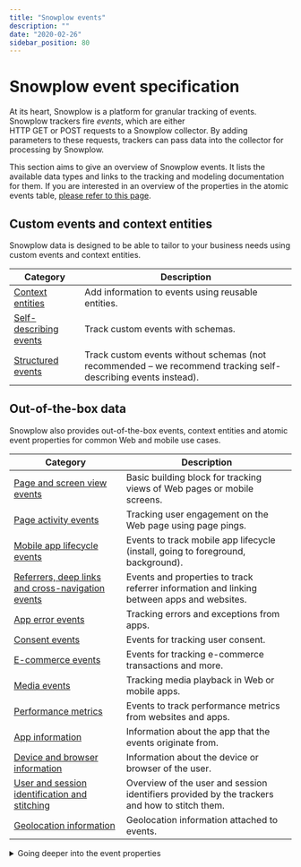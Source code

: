 ```yaml
---
title: "Snowplow events"
description: ""
date: "2020-02-26"
sidebar_position: 80
---
```


# Snowplow event specification

At its heart, Snowplow is a platform for granular tracking of events.
Snowplow trackers fire _events_, which are either HTTP GET or POST requests to a Snowplow collector. By adding parameters to these requests, trackers can pass data into the collector for processing by Snowplow.

This section aims to give an overview of Snowplow events.
It lists the available data types and links to the tracking and modeling documentation for them.
If you are interested in an overview of the properties in the atomic events table, [please refer to this page](/docs/understanding-your-pipeline/canonical-event/index.md).

## Custom events and context entities

Snowplow data is designed to be able to tailor to your business needs using custom events and context entities.

Category | Description
---|---
[Context entities](/docs/collecting-data/collecting-from-own-applications/snowplow-tracker-protocol/custom-events/context-entities/index.md) | Add information to events using reusable entities.
[Self-describing events](/docs/collecting-data/collecting-from-own-applications/snowplow-tracker-protocol/custom-events/self-describing-events/index.md) | Track custom events with schemas.
[Structured events](/docs/collecting-data/collecting-from-own-applications/snowplow-tracker-protocol/custom-events/structured-events/index.md) | Track custom events without schemas (not recommended – we recommend tracking self-describing events instead).

## Out-of-the-box data

Snowplow also provides out-of-the-box events, context entities and atomic event properties for common Web and mobile use cases.

Category | Description
---|---
[Page and screen view events](/docs/collecting-data/collecting-from-own-applications/snowplow-tracker-protocol/ootb-data/page-and-screen-view-events/index.md) | Basic building block for tracking views of Web pages or mobile screens.
[Page activity events](/docs/collecting-data/collecting-from-own-applications/snowplow-tracker-protocol/ootb-data/page-activity-tracking/index.md) | Tracking user engagement on the Web page using page pings.
[Mobile app lifecycle events](/docs/collecting-data/collecting-from-own-applications/snowplow-tracker-protocol/ootb-data/mobile-lifecycle-events/index.md) | Events to track mobile app lifecycle (install, going to foreground, background).
[Referrers, deep links and cross-navigation events](/docs/collecting-data/collecting-from-own-applications/snowplow-tracker-protocol/ootb-data/links-and-referrers/index.md) | Events and properties to track referrer information and linking between apps and websites.
[App error events](/docs/collecting-data/collecting-from-own-applications/snowplow-tracker-protocol/ootb-data/app-error-events/index.md) | Tracking errors and exceptions from apps.
[Consent events](/docs/collecting-data/collecting-from-own-applications/snowplow-tracker-protocol/ootb-data/consent-events/index.md) | Events for tracking user consent.
[E-commerce events](/docs/collecting-data/collecting-from-own-applications/snowplow-tracker-protocol/ootb-data/ecommerce-events/index.md) | Events for tracking e-commerce transactions and more.
[Media events](/docs/collecting-data/collecting-from-own-applications/snowplow-tracker-protocol/ootb-data/media-events/index.md) | Tracking media playback in Web or mobile apps.
[Performance metrics](/docs/collecting-data/collecting-from-own-applications/snowplow-tracker-protocol/ootb-data/app-performance/index.md) | Events to track performance metrics from websites and apps.
[App information](/docs/collecting-data/collecting-from-own-applications/snowplow-tracker-protocol/ootb-data/app-information/index.md) | Information about the app that the events originate from.
[Device and browser information](/docs/collecting-data/collecting-from-own-applications/snowplow-tracker-protocol/ootb-data/device-and-browser/index.md) | Information about the device or browser of the user.
[User and session identification and stitching](/docs/collecting-data/collecting-from-own-applications/snowplow-tracker-protocol/ootb-data/user-and-session-identification/index.md) | Overview of the user and session identifiers provided by the trackers and how to stitch them.
[Geolocation information](/docs/collecting-data/collecting-from-own-applications/snowplow-tracker-protocol/ootb-data/geolocation/index.md) | Geolocation information attached to events.

<details>
  <summary>Going deeper into the event properties</summary>
  <div>

These pages are for you if you want to understand the tracker payload in more detail, and especially if you are building your own tracker. In the latter case, utilizing the parameters documented here will ensure that your tracker works with the rest of the Snowplow stack.

Category | Description
---|---
[Event parameters](/docs/collecting-data/collecting-from-own-applications/snowplow-tracker-protocol/going-deeper/event-parameters/index.md) | Protocol of all the parameters in the event payload.
[HTTP headers](/docs/collecting-data/collecting-from-own-applications/snowplow-tracker-protocol/going-deeper/http-headers/index.md) | Collecting HTTP request headers and cookies.
[Example requests](/docs/collecting-data/collecting-from-own-applications/snowplow-tracker-protocol/going-deeper/example-requests/index.md) | Example tracker requests with sample payload.

  </div>
</details>

